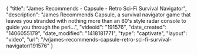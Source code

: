 {
    "title": "James Recommends - Capsule - Retro Sci-Fi Survival Navigator",
    "description": "James Recommends Capsule, a survival navigator game that leaves you stranded with nothing more than an 80's style radar console to guide you through the peri...",
    "videoid": "191576",
    "date_created": "1406055179",
    "date_modified": "1418181771",
    "type": "captivate",
    "layout": "video",
    "url": "\/v\/james-recommends-capsule-retro-sci-fi-survival-navigator\/191576"
}